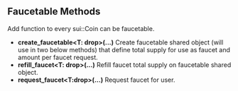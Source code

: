 ## Faucetable Methods
Add function to every sui::Coin can be faucetable.
  + **create_faucetable<T: drop>(...)** Create faucetable shared object (will use in two below methods) that define total supply for use as faucet and amount per faucet request.
  + **refill_faucet<T: drop>(...)** Refill faucet total supply on faucetable shared object.
  + **request_faucet<T:drop>(...)** Request faucet for user.
